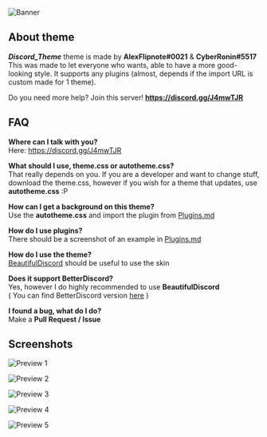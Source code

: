 ![Banner](https://i.mify.pw/7458a1.png)

## About theme
***Discord_Theme*** theme is made by **AlexFlipnote#0021** & **CyberRonin#5517**<br>
This was made to let everyone who wants, able to have a more good-looking style. It supports any plugins (almost, depends if the import URL is custom made for 1 theme).

Do you need more help? Join this server! **https://discord.gg/J4mwTJR**

## FAQ
**Where can I talk with you?**<br>Here: https://discord.gg/J4mwTJR

**What should I use, theme.css or autotheme.css?**<br>That really depends on you. If you are a developer and want
to change stuff, download the theme.css, however if you wish for a theme that updates, use **autotheme.css** :P

**How can I get a background on this theme?**<br>Use the **autotheme.css** and import the plugin from [Plugins.md](https://github.com/AlexFlipnote/Discord_Theme/blob/master/Plugins.md)

**How do I use plugins?**<br>There should be a screenshot of an example in [Plugins.md](https://github.com/AlexFlipnote/Discord_Theme/blob/master/Plugins.md)

**How do I use the theme?**<br>[BeautifulDiscord](https://github.com/beautiful-discord-community/resources/wiki/Installing-BeautifulDiscord) should be useful to use the skin

**Does it support BetterDiscord?**<br>Yes, however I do highly recommended to use **BeautifulDiscord**<br>
( You can find BetterDiscord version [here](https://github.com/AlexFlipnote/Discord_Theme/blob/master/assets/BetterDiscord.theme.css) )

**I found a bug, what do I do?**<br>Make a **Pull Request / Issue**

## Screenshots
![Preview 1](https://i.alexflipnote.xyz/0329N9C.png)

![Preview 2](https://i.alexflipnote.xyz/0329Hgl.png)

![Preview 3](https://i.alexflipnote.xyz/0329wBu.png)

![Preview 4](https://i.alexflipnote.xyz/0329nXH.png)

![Preview 5](https://i.alexflipnote.xyz/0329mne.png)
